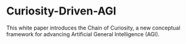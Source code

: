 # Curiosity-Driven-AGI
This white paper introduces the Chain of Curiosity, a new conceptual framework for advancing Artificial General Intelligence (AGI).
